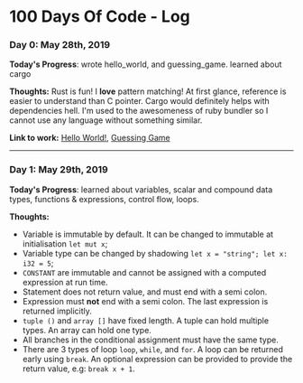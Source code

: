 # 100 Days Of Code - Log

### Day 0: May 28th, 2019

**Today's Progress**: wrote hello_world, and guessing_game. learned about cargo

**Thoughts:** Rust is fun! I **love** pattern matching! At first glance, reference is easier to understand than C pointer. Cargo would definitely helps with dependencies hell. I'm used to the awesomeness of ruby bundler so I cannot use any language without something similar.

**Link to work:** [Hello World!](./00_hello_world), [Guessing Game](./01_guessing_game)

---

### Day 1: May 29th, 2019

**Today's Progress**: learned about variables, scalar and compound data types, functions & expressions, control flow, loops.

**Thoughts:**

* Variable is immutable by default. It can be changed to immutable at initialisation `let mut x`;
* Variable type can be changed by shadowing `let x = "string"; let x: i32 = 5`;
* `CONSTANT` are immutable and cannot be assigned with a computed expression at run time.
* Statement does not return value, and must end with a semi colon.
* Expression must **not** end with a semi colon. The last expression is returned implicitly.
* `tuple ()` and `array []` have fixed length. A tuple can hold multiple types. An array can hold one type.
* All branches in the conditional assignment must have the same type.
* There are 3 types of loop `loop`, `while`, and `for`. A loop can be returned early using `break`. An optional expression can be provided to provide the return value, e.g: `break x + 1`.
